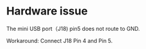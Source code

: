 # Hardware issue

The mini USB port（J18\) pin5 does not route to GND.

Workaround: Connect J18 Pin 4 and Pin 5.